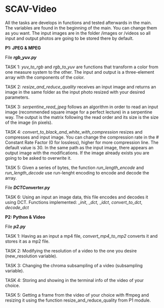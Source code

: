 # SCAV-Video

All the tasks are develops in functions and tested afterwards in the main. The variables are found in the beginning of the main. You can change them as you want. The input images are in the folder /images or /videos so all input and output photos are going to be stored there by default.

**P1: JPEG & MPEG**

File **_rgb_yuv.py_**

TASK 1: _yuv_to_rgb_ and _rgb_to_yuv_ are functions that transform a color from one measure system to the other. The input and output is a three-element array with the components of the color.

TASK 2: _resize_and_reduce_quality_ receives an input image and returns an image in the same folder as the input photo resized with your desired parameters. 

TASK 3: _serpentine_read_jpeg_ follows an algorithm in order to read an input image (recommended square image for a perfect lecture) in a serpentine way. The output is the matrix following the read order and its size is the size of the image (in pixels).

TASK 4: _convert_to_black_and_white_with_compression_ resizes and compresses and input image. You can change the compression rate in the # Constant Rate Factor (0 for lossless), higher for more compression line. The default value is 30. In the same path as the input image, there appears an output image with the modifications. If the image already exists you are going to be asked to overwrite it.

TASK 5: Given a series of bytes, the function _run_length_encode_ and _run_length_decode_ use run-lenght encoding to encode and decode the array.


File **_DCTConverter.py_**

TASK 6: Using an input an image data, this file encodes and decodes it using DCT.
Functions implemented: __init_, __dct_, __idct_, _convert_to_dct_, _decode_dct_

**P2: Python & Video**

File **_p2.py_**

TASK 1: Having as an input a mp4 file,  _convert_mp4_to_mp2_ converts it and stores it as a mp2 file.

TASK 2: Modifying the resolution of a video to the one you desire (new_resolution variable).

TASK 3: Changing the chroma subsampling of a video (subsampling variable).

TASK 4: Storing and showing in the terminal info of the video of your choice.

TASK 5: Getting a frame from the video of your choice with ffmpeg and resizing it using the function resize_and_reduce_quality from P1 module.